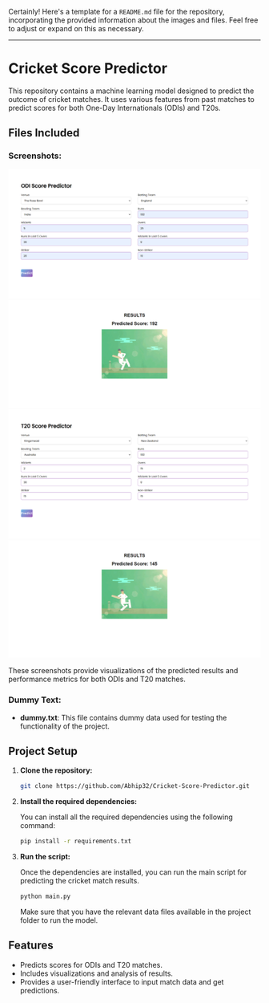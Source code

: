 Certainly! Here's a template for a `README.md` file for the repository, incorporating the provided information about the images and files. Feel free to adjust or expand on this as necessary.

---

# Cricket Score Predictor

This repository contains a machine learning model designed to predict the outcome of cricket matches. It uses various features from past matches to predict scores for both One-Day Internationals (ODIs) and T20s.

## Files Included

### Screenshots:
![ODI](screenshots/ODI.png)
![ODI Result](screenshots/ODI%20RESULT.png)
![T20](screenshots/T20.png)
![T20 Result](screenshots/T20%20Result.png)


These screenshots provide visualizations of the predicted results and performance metrics for both ODIs and T20 matches.

### Dummy Text:
- **dummy.txt**: This file contains dummy data used for testing the functionality of the project.

## Project Setup

1. **Clone the repository:**

   ```bash
   git clone https://github.com/Abhip32/Cricket-Score-Predictor.git
   ```

2. **Install the required dependencies:**

   You can install all the required dependencies using the following command:

   ```bash
   pip install -r requirements.txt
   ```

3. **Run the script:**

   Once the dependencies are installed, you can run the main script for predicting the cricket match results.

   ```bash
   python main.py
   ```

   Make sure that you have the relevant data files available in the project folder to run the model.

## Features

- Predicts scores for ODIs and T20 matches.
- Includes visualizations and analysis of results.
- Provides a user-friendly interface to input match data and get predictions.



